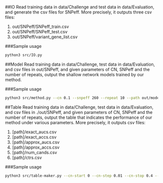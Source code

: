 ##IO
Read training data in data/Challenge and test data in data/Evaluation, and generate the csv files for SNPeff.
More precisely, it outputs three csv files:
1. out/SNPeff/SNPeff\_train.csv
2. out/SNPeff/SNPeff\_test.csv
3. out/SNPeff/variant\_gene\_list.csv

###Sample usage
```bash
python3 src/IO.py
```


##Model
Read training data in data/Challenge, test data in data/Evaluation, and csv files in out/SNPeff, and given parameters of CN, SNPeff and the number of repeats,
output the shallow network models trained by our method.

###Sample usage
```bash
python3 src/method.py --cn 0.1 --snpeff 260 --repeat 10 --path out/model/v21.11.19.tmp/ > out/model/v21.11.19.tmp/terminal.txt
```

##Table
Read training data in data/Challenge, test data in data/Evaluation, and csv files in ./out/SNPeff, and given parameters of CN, SNPeff and the number of repeats,
output the table that indicates the performance of our method under various parameters. 
More precisely, it outputs csv files:
1. [path]/exact\_aucs.csv
2. [path]/exact\_accs.csv
3. [path]/approx\_aucs.csv
4. [path]/approx\_accs.csv
5. [path]/num\_cands.csv
6. [path]/ctrs.csv

###Sample usage
```bash
python3 src/table-maker.py --cn-start 0 --cn-step 0.01 --cn-stop 0.4 --snpeff-start 0 --snpeff-step 10 --snpeff-stop 600 --repeat 10 --path out/table/v21.11.19tmp/
```
